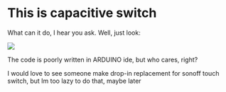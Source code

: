 <h1>This is capacitive switch</h1>
<p>What can it do, I hear you ask. Well, just look:</p>
<img src="img/switch.gif">
<p>The code is poorly written in ARDUINO ide, but who cares, right?</p>
<p>I would love to see someone make drop-in replacement for sonoff touch switch, but Im too lazy to do that, maybe later</p>
